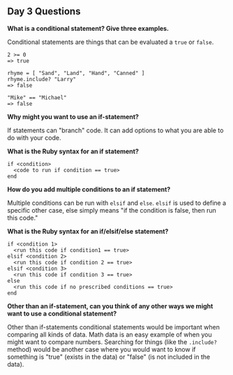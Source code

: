 ## Day 3 Questions

**What is a conditional statement? Give three examples.**

Conditional statements are things that can be evaluated a `true` or `false`.
```
2 >= 0
=> true

rhyme = [ "Sand", "Land", "Hand", "Canned" ]
rhyme.include? "Larry"
=> false

"Mike" == "Michael"
=> false
```

**Why might you want to use an if-statement?**

If statements can "branch" code.  It can add options to what you are able to do with your code.

**What is the Ruby syntax for an if statement?**

```
if <condition>
  <code to run if condition == true>
end
```

**How do you add multiple conditions to an if statement?**

Multiple conditions can be run with `elsif` and `else`.  `elsif` is used to define a specific other case, else simply means "if the condition is false, then run this code."

**What is the Ruby syntax for an if/elsif/else statement?**

```
if <condition 1>
  <run this code if condition1 == true>
elsif <condition 2>
  <run this code if condition 2 == true>
elsif <condition 3>
  <run this code if condition 3 == true>
else
  <run this code if no prescribed conditions == true>
end
```

**Other than an if-statement, can you think of any other ways we might want to use a conditional statement?**

Other than if-statements conditional statements would be important when comparing all kinds of data.  Math data is an easy example of when you might want to compare numbers.  Searching for things (like the `.include?` method) would be another case where you would want to know if something is "true" (exists in the data) or "false" (is not included in the data).

